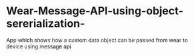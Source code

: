 # Wear-Message-API-using-object-sererialization-
App which shows how a custom data object can be passed from wear to device using message api
